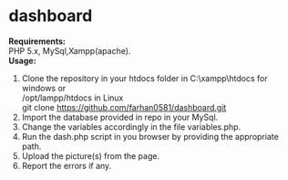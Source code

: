 # dashboard
<b>Requirements:</b><br>
PHP 5.x, MySql,Xampp(apache).
<br>
<b>Usage:</b><br>
1. Clone the repository in your htdocs folder in C:\xampp\htdocs for windows or<br>
   /opt/lampp/htdocs in Linux <br>
   git clone https://github.com/farhan0581/dashboard.git<br>
2. Import the database provided in repo in your MySql.<br>
3. Change the variables accordingly in the file variables.php.
4. Run the dash.php script in you browser by providing the appropriate path.<br>
5. Upload the picture(s) from the page.
6. Report the errors if any.

